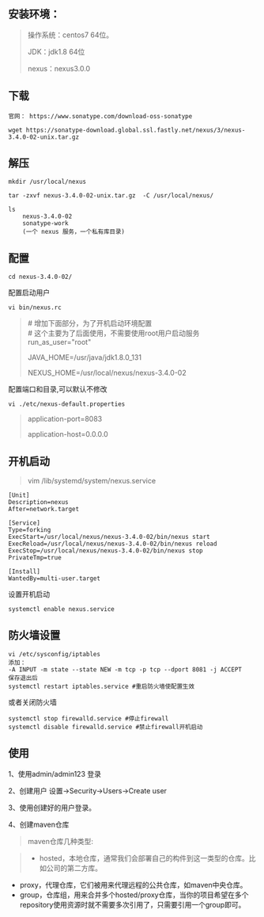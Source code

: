 安装环境：
--------------
>
>操作系统：centos7 64位。
>
>JDK：jdk1.8 64位
>
>nexus：nexus3.0.0
>

下载
--------------
`
官网：
https://www.sonatype.com/download-oss-sonatype
`

`
wget https://sonatype-download.global.ssl.fastly.net/nexus/3/nexus-3.4.0-02-unix.tar.gz
`

解压
--------------

```
mkdir /usr/local/nexus

tar -zxvf nexus-3.4.0-02-unix.tar.gz  -C /usr/local/nexus/

ls
    nexus-3.4.0-02
    sonatype-work
    (一个 nexus 服务，一个私有库目录)
```


配置
--------------

```
cd nexus-3.4.0-02/
```

配置启动用户

`vi bin/nexus.rc `
> 
> \# 增加下面部分，为了开机启动环境配置  
> \# 这个主要为了后面使用，不需要使用root用户启动服务  
> run_as_user="root"
> 
> JAVA_HOME=/usr/java/jdk1.8.0_131
> 
> NEXUS_HOME=/usr/local/nexus/nexus-3.4.0-02 
> 

配置端口和目录,可以默认不修改

`vi ./etc/nexus-default.properties`

> application-port=8083 
>
> application-host=0.0.0.0

开机启动
--------------
>vim /lib/systemd/system/nexus.service  


    [Unit]  
    Description=nexus  
    After=network.target  
      
    [Service]  
    Type=forking  
    ExecStart=/usr/local/nexus/nexus-3.4.0-02/bin/nexus start  
    ExecReload=/usr/local/nexus/nexus-3.4.0-02/bin/nexus reload  
    ExecStop=/usr/local/nexus/nexus-3.4.0-02/bin/nexus stop  
    PrivateTmp=true  
      
    [Install]    
    WantedBy=multi-user.target  

设置开机启动

    systemctl enable nexus.service   
防火墙设置
--------------
    vi /etc/sysconfig/iptables
    添加：
    -A INPUT -m state --state NEW -m tcp -p tcp --dport 8081 -j ACCEPT
    保存退出后
    systemctl restart iptables.service #重启防火墙使配置生效

或者关闭防火墙

    systemctl stop firewalld.service #停止firewall
    systemctl disable firewalld.service #禁止firewall开机启动


使用
--------------

1、使用admin/admin123 登录

2、创建用户 设置->Security->Users->Create user

3、使用创建好的用户登录。

4、创建maven仓库

>maven仓库几种类型:

> * hosted，本地仓库，通常我们会部署自己的构件到这一类型的仓库。比如公司的第二方库。
  * proxy，代理仓库，它们被用来代理远程的公共仓库，如maven中央仓库。
  * group，仓库组，用来合并多个hosted/proxy仓库，当你的项目希望在多个repository使用资源时就不需要多次引用了，只需要引用一个group即可。





















